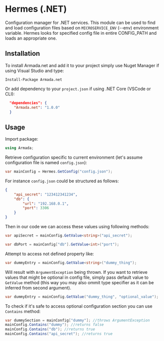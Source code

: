 # Hermes (.NET)

Configuration manager for .NET services.
This module can be used to find and load configuration files based on `MICROSERVICE_ENV` (--env) environment variable.
Hermes looks for specified config file in entire CONFIG_PATH and loads an appropriate one.

## Installation

To install Armada.net and add it to your project simply use Nuget Manager if using Visual Studio and type:

```posh
Install-Package Armada.net 
```

Or add dependency to your `project.json` if using .NET Core (VSCode or CLI):

```json
  "dependencies": {
    "Armada.net": "1.0.0"
  }
```

## Usage

Import package:

```csharp
using Armada;
```

Retrieve configuration specific to current environment (let's assume configuration file is named `config.json`):

```csharp
var mainConfig = Hermes.GetConfig("config.json");
```

For instance `config.json` could be structured as follows:

```json
{
    "api_secret": "123412341234",
    "db": {
        "url": "192.168.0.1",
        "port": 3306
    }
}
```

Then in our code we can access these values using following methods:

```csharp
var apiSecret = mainConfig.GetValue<string>("api_secret");

var dbPort = mainConfig["db"].GetValue<int>("port");
```

Attempt to access not defined property like:

```csharp
var dummyEntry = mainConfig.GetValue<string>("dummy_thing");
```

Will result with `ArgumentException` being thrown. If you want to retrieve values that might be optional in config file, simply pass default value to `GetValue` method (this way you may also ommit type specifier as it can be inferred from second argument).

```csharp
var dummyEntry = mainConfig.GetValue("dummy_thing", "optional_value");
```

To check if it's safe to access optional configuration section you can use `Contains` method:

```csharp
var dummySection = mainConfig["dummy"]; //throws ArgumentException
mainConfig.Contains("dummy"); //returns false
mainConfig.Contains("db"); //returns true
mainConfig.Contains("api_secret"); //returns true
```